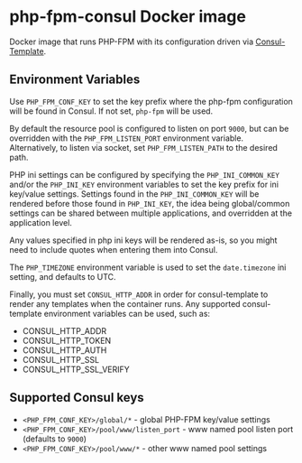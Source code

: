 # php-fpm-consul Docker image

Docker image that runs PHP-FPM with its configuration driven via
[Consul-Template][1].

## Environment Variables
Use `PHP_FPM_CONF_KEY` to set the key prefix where the php-fpm configuration
will be found in Consul. If not set, `php-fpm` will be used.

By default the resource pool is configured to listen on port `9000`, but can
be overridden with the `PHP_FPM_LISTEN_PORT` environment variable. Alternatively,
to listen via socket, set `PHP_FPM_LISTEN_PATH` to the desired path.

PHP ini settings can be configured by specifying the  `PHP_INI_COMMON_KEY` and/or
the `PHP_INI_KEY` environment variables to set the key prefix for ini key/value
settings.  Settings found in the `PHP_INI_COMMON_KEY` will be rendered before
those found in `PHP_INI_KEY`, the idea being global/common settings can be shared
between multiple applications, and overridden at the application level.

Any values specified in php ini keys will be rendered as-is, so you might need
to include quotes when entering them into Consul.

The `PHP_TIMEZONE` environment variable is used to set the `date.timezone` ini
setting, and defaults to UTC.

Finally, you must set `CONSUL_HTTP_ADDR` in order for consul-template to render
any templates when the container runs. Any supported consul-template environment
variables can be used, such as:

- CONSUL_HTTP_ADDR
- CONSUL_HTTP_TOKEN
- CONSUL_HTTP_AUTH
- CONSUL_HTTP_SSL
- CONSUL_HTTP_SSL_VERIFY

## Supported Consul keys
- `<PHP_FPM_CONF_KEY>/global/*` - global PHP-FPM key/value settings
- `<PHP_FPM_CONF_KEY>/pool/www/listen_port` - www named pool listen port
  (defaults to `9000`)
- `<PHP_FPM_CONF_KEY>/pool/www/*` - other www named pool settings

[1]: https://github.com/hashicorp/consul-template
